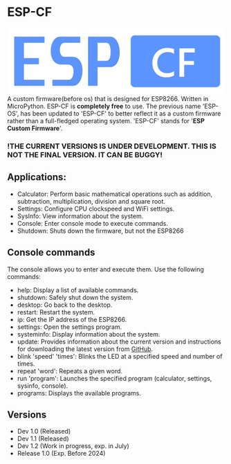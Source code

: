 # ESP-CF
![Logo of ESP-CF](https://github.com/Pepe-57/esp-cf/blob/main/esp-cf_logo.jpg)
A custom firmware(before os) that is designed for ESP8266. Written in MicroPython. ESP-CF is __completely free__ to use. The previous name 'ESP-OS', has been updated to 'ESP-CF' to better reflect it as a custom firmware rather than a full-fledged operating system. 'ESP-CF' stands for '__ESP Custom Firmware__'. 
### !THE CURRENT VERSIONS IS UNDER DEVELOPMENT. THIS IS NOT THE FINAL VERSION. IT CAN BE BUGGY!
## Applications:
- Calculator: Perform basic mathematical operations such as addition, subtraction, multiplication, division and square root.
- Settings: Configure CPU clockspeed and WiFi settings.
- SysInfo: View information about the system.
- Console: Enter console mode to execute commands.
- Shutdown: Shuts down the firmware, but not the ESP8266
## Console commands
The console allows you to enter and execute them. Use the following commands:
- help: Display a list of available commands.
- shutdown: Safely shut down the system.
- desktop: Go back to the desktop.
- restart: Restart the system.
- ip: Get the IP address of the ESP8266.
- settings: Open the settings program.
- systeminfo: Display information about the system.
- update: Provides information about the current version and instructions for downloading the latest version from [GitHub](https://github.com/Pepe-57/esp-cf).
- blink 'speed' 'times': Blinks the LED at a specified speed and number of times.
- repeat 'word': Repeats a given word.
- run 'program': Launches the specified program (calculator, settings, sysinfo, console).
- programs: Displays the available programs.
## Versions
- Dev 1.0 (Released)
- Dev 1.1 (Released)
- Dev 1.2 (Work in progress, exp. in July)
- Release 1.0 (Exp. Before 2024)
